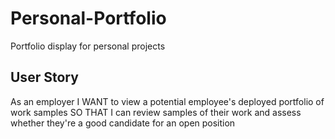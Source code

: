 # Personal-Portfolio
Portfolio display for personal projects

## User Story
As an employer
I WANT to view a potential employee's deployed portfolio of work samples
SO THAT I can review samples of their work and assess whether they're a good candidate for an open position

